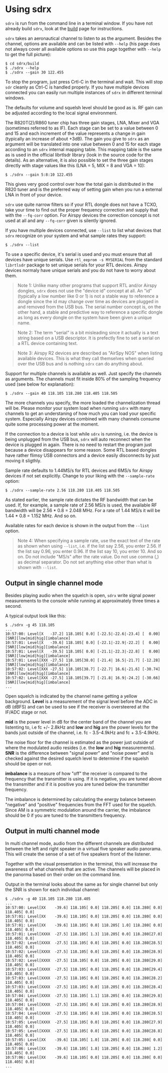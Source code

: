 Using sdrx
====
`sdrx` is run from the command line in a terminal window. If you have not already
build `sdrx`, look at the [build](BUILD.md) page for instructions.

`sdrx` takes an aeronautical channel to listen to as the argument. Besides the
channel, options are available and can be listed with `--help` (his page
does not always cover all available options so use this page together with
`--help` to get the full picture):

    $ cd sdrx/build
    $ ./sdrx --help
    $ ./sdrx --gain 30 122.455

To stop the program, just press Crtl-C in the terminal and wait. This will stop
`sdr` cleanly as Ctrl-C is handled properly. If you have multiple devices
connected you can easily run multiple instances of `sdrx` in different terminal
windows.

The defaults for volume and squelsh level should be good as is. RF gain
can be adjusted according to the local signal environment.

The R820T(2)/R860 tuner chip has three gain stages, LNA, Mixer and VGA (sometimes
referred to as IF). Each stage can be set to a value between 0 and 15 and each
increment of the value represents a change in gain (typically an increase of
about +3dB). The gain you give to `sdrx` as an argument will be translated into
one value between 0 and 15 for each stage according to an `sdrx` internal
mapping table. This mapping table is the same as is used in the official
librtlsdr library (look in the source code for the details). As an alternative,
it is also possible to set the three gain stages directly with stage values
like this (LNA = 5, MIX = 8 and VGA = 10):

    $ ./sdrx --gain 5:8:10 122.455

This gives very good control over how the total gain is distributed in the R820
tuner and is the preferred way of setting gain when you run a external LNA in
front of your device.

`sdrx` use quite narrow filters so if your RTL dongle does not have a TCXO, take
your time to find out the proper frequency correction and supply that with the
`--fq-corr` option. For Airspy devices the correction concept is not used at
all and any `--fq-corr` given is silently ignored.

If you have multiple devices connected, use `--list` to list what devices that
`sdrx` recognize on your system and what sample rates they support:

    $ ./sdrx --list

To use a specific device, it's serial is used and you must ensure that all
devices have unique serials. Use `rtl_eeprom -s MYSERIAL` from the standard
`librtlsdr` package to set unique serials for your RTL devices. Airspy devices
normaly have unique serials and you do not have to worry about them.

> Note 1: Unlike many other programs that support RTL and/or Airspy dongles,
`sdrx` does not use the "device id" concept at all. An "id" (typically a low
number like 0 or 1) is not a stable way to reference a dongle since the id
may change over time as devices are plugged in and removed from the USB bus.
The serial number concept is, on the other hand, a stable and predictive way
to reference a specific dongle as long as every dongle on the system have been
given a unique name.

> Note 2: The term "serial" is a bit misleading since it actually is a text
string based on a USB descriptor. It is prefectly fine to set a serial on a RTL
device containing text.

> Note 3: Airspy R2 devices are described as "AirSpy NOS" when listing available
devices. This is what they call themselves when queried over the USB bus and is
nothing `sdrx` can do anything about.

Support for multiple channels is available as well. Just specify the channels as
arguments. The channels must fit inside 80% of the sampling frequency used (see
below for explanation):

    $ ./sdrx --gain 40 118.105 118.280 118.405 118.505

The more channels you specify, the more loaded the channelization thread will be.
Please monitor your system load when running `sdrx` with many channels to get an
understaning of how much you can load your specific system. Especially Airspy
devices combined with many channels consume quite some processing power at the
moment.

If the connection to a device is lost while `sdrx` is running, i.e. the device
is being unplugged from the USB bus, `sdrx` will auto reconnect when the device
is plugged in again. There is no need to restart the program just because a
device disappears for some reason. Some RTL based dongles have rather flimsy
USB connectors and a device easily disconnects by just moving it sligthly.

Sample rate defaults to 1.44MS/s for RTL devices and 6MS/s for Airspy devices
if not set explicitly. Change to your liking with the `--sample-rate` option:

    $ ./sdrx --sample-rate 2.56 118.280 118.405 118.505

As stated earlier, the sample rate dictates the RF bandwidth that can be
used. If, for example, a sample rate of 2.56 MS/s is used, the available RF
bandwidth will be 2.56 * 0.8 = 2.048 MHz. For a rate of 1.44 MS/s it will be
1.44 * 0.8 = 1.152 MHz. And so on.

Available rates for each device is shown in the output from the `--list` option.

> Note 4: When specifying a sample rate, use the exact text of the rate as
shown when using `--list`, i.e. if the list say 2.56, you enter 2.56. If the list
say 0.96, you enter 0.96. If the list say 10, you enter 10. And so on. Do not
include "MS/s" after the rate value. Do not use comma (,) as decimal separator.
Do not set anything else other than what is shown with `--list`.


Output in single channel mode
----
Besides playing audio when the squelch is open, `sdrx` write signal power
measurements to the console while running at approximately three times a
second.

A typical output look like this:

    $ ./sdrx -g 45 118.105
    ...
    10:57:00: Level[X   -37.2] 118.105[ 0.0] [-22.5|-22.6|-23.4] [  0.00] [SNR][low|mid|hig][imbalance]
    10:57:01: Level[X   -39.6] 118.105[ 0.0] [-22.1|-22.9|-22.2] [  0.00] [SNR][low|mid|hig][imbalance]
    10:57:01: Level[X   -39.5] 118.105[ 0.0] [-21.1|-22.3|-22.8] [  0.00] [SNR][low|mid|hig][imbalance]
    10:57:01: Level[XXX -27.5] 118.105[38.0] [-21.4| 16.5|-21.7] [-12.28] [SNR][low|mid|hig][imbalance]
    10:57:02: Level[XXX -27.5] 118.105[38.7] [-22.7| 16.6|-21.6] [-30.74] [SNR][low|mid|hig][imbalance]
    10:57:02: Level[XXX -27.5] 118.105[39.7] [-21.8| 16.9|-24.2] [-30.66] [SNR][low|mid|hig][imbalance]
    ...

Open squelch is indicated by the channel name getting a yellow background.
**Level** is a measurement of the signal level before the ADC in dB (dBFS) and
can be used to see if the receiver is oversteered at the IF/ADC stage or not.

**mid** is the power level in dB for the center band of the channel you are
listenting to, i.e fc +/- 2.8kHz and **low** and **hig** are the power levels
for the bands just outside of the channel, i.e. fc - 3.5-4.9kHz and fc + 3.5-4.9kHz.

The noise floor for the channel is estimated as the power just outside of where
the modulated audio resides (i.e. the **low** and **hig** measurements). **SNR**
is the difference between "signal power" and "noise power" and is checked against the
desired squelch level to determine if the squelsh should be open or not.

**imbalance** is a measure of how "off" the receiver is compared to the frequency
that the transmitter is using. If it is negative, you are tuned above the
transmitter and if it is positive you are tuned below the transmitter frequency.

The imbalance is determined by calculating the energy balance between "negative"
and "positive" frequencies from the FFT used for the squelch. Since AM is a
symmetric modulation around the carrier, the imbalance should be 0 if you are
tuned to the transmitters frequency.


Output in multi channel mode
----
In multi channel mode, audio from the different channels are distributed between
the left and right speaker in a virtual five speaker audio panorama. This will
create the sense of a set of five speakers front of the listener.

Together with the visual presentation in the terminal, this will increase the
awareness of what channels that are active. The channels will be placed in the
panorma based on their order on the command line.

Output in the terminal looks about the same as for single channel but only the
SNR is shown for each individual channel:

    $ ./sdrx -g 40 118.105 118.280 118.405
    ...
    10:57:00: Level[XX    -39.6] 118.105[ 0.0] 118.205[ 0.0] 118.280[ 0.0] 118.405[ 0.0]
    10:57:01: Level[XX    -39.6] 118.105[ 0.0] 118.205[ 0.0] 118.280[ 0.0] 118.405[ 0.0]
    10:57:01: Level[XX    -39.6] 118.105[ 0.0] 118.205[ 1.0] 118.280[ 0.0] 118.405[ 0.0]
    10:57:01: Level[XXXX  -27.5] 118.105[ 1.3] 118.205[ 0.0] 118.280[27.0] 118.405[ 0.0]
    10:57:02: Level[XXXX  -27.5] 118.105[ 0.0] 118.205[ 0.0] 118.280[28.5] 118.405[ 0.0]
    10:57:02: Level[XXXX  -27.5] 118.105[ 0.0] 118.205[ 0.0] 118.280[28.9] 118.405[ 0.0]
    10:57:02: Level[XXXX  -27.5] 118.105[ 0.0] 118.205[ 0.0] 118.280[29.0] 118.405[ 0.0]
    10:57:03: Level[XXXX  -27.5] 118.105[ 0.0] 118.205[ 0.0] 118.280[29.4] 118.405[ 0.0]
    10:57:03: Level[XXXX  -27.5] 118.105[ 0.0] 118.205[ 0.0] 118.280[28.2] 118.405[ 0.0]
    10:57:03: Level[XXXX  -27.5] 118.105[ 0.0] 118.205[ 0.0] 118.280[28.4] 118.405[ 0.0]
    10:57:04: Level[XXXX  -27.5] 118.105[ 1.1] 118.205[ 0.0] 118.280[29.8] 118.405[ 0.0]
    10:57:04: Level[XXXX  -27.5] 118.105[ 0.0] 118.205[ 0.0] 118.280[28.9] 118.405[ 0.0]
    10:57:04: Level[XXXX  -27.5] 118.105[ 0.0] 118.205[ 0.0] 118.280[28.5] 118.405[ 0.0]
    10:57:05: Level[XXXX  -27.5] 118.105[ 0.0] 118.205[ 0.0] 118.280[27.9] 118.405[ 0.0]
    10:57:05: Level[XXXX  -27.5] 118.105[ 0.0] 118.205[ 0.0] 118.280[28.8] 118.405[ 0.0]
    10:57:05: Level[XX    -39.6] 118.105[ 1.0] 118.205[ 0.0] 118.280[ 0.0] 118.405[ 0.0]
    10:57:06: Level[XX    -39.6] 118.105[ 1.8] 118.205[ 0.0] 118.280[ 1.2] 118.405[ 0.0]
    10:57:06: Level[XX    -39.6] 118.105[ 0.0] 118.205[ 0.0] 118.280[ 0.0] 118.405[ 0.0]
    ...

